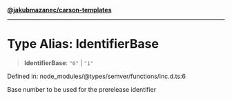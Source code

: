 [**@jakubmazanec/carson-templates**](../../../../../README.md)

---

# Type Alias: IdentifierBase

> **IdentifierBase**: `"0"` \| `"1"`

Defined in: node_modules/@types/semver/functions/inc.d.ts:6

Base number to be used for the prerelease identifier
